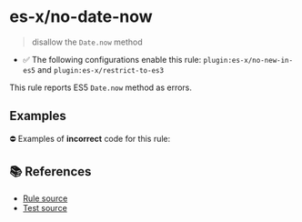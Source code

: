 # es-x/no-date-now
> disallow the `Date.now` method

- ✅ The following configurations enable this rule: `plugin:es-x/no-new-in-es5` and `plugin:es-x/restrict-to-es3`

This rule reports ES5 `Date.now` method as errors.

## Examples

⛔ Examples of **incorrect** code for this rule:

<eslint-playground type="bad" code="/*eslint es-x/no-date-now: error */
var now = Date.now()
" />

## 📚 References

- [Rule source](https://github.com/ota-meshi/eslint-plugin-es-x/blob/v4.1.0/lib/rules/no-date-now.js)
- [Test source](https://github.com/ota-meshi/eslint-plugin-es-x/blob/v4.1.0/tests/lib/rules/no-date-now.js)
